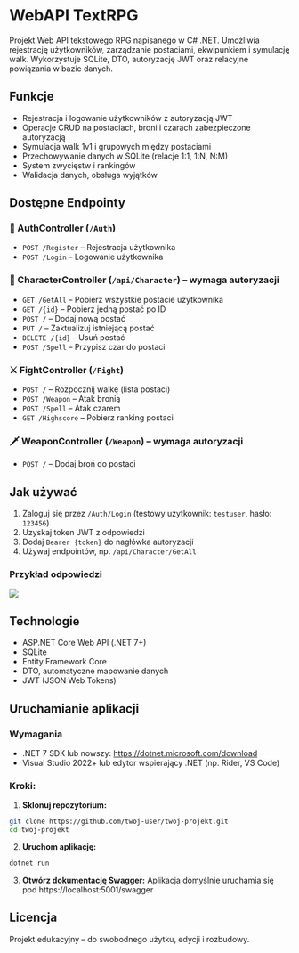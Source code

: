 # WebAPI TextRPG
Projekt Web API tekstowego RPG napisanego w C# .NET. Umożliwia rejestrację użytkowników, zarządzanie postaciami, ekwipunkiem i symulację walk. Wykorzystuje SQLite, DTO, autoryzację JWT oraz relacyjne powiązania w bazie danych.

## Funkcje
- Rejestracja i logowanie użytkowników z autoryzacją JWT
- Operacje CRUD na postaciach, broni i czarach zabezpieczone autoryzacją
- Symulacja walk 1v1 i grupowych między postaciami
- Przechowywanie danych w SQLite (relacje 1:1, 1:N, N:M)
- System zwycięstw i rankingów
- Walidacja danych, obsługa wyjątków

## Dostępne Endpointy

### 🔐 AuthController (`/Auth`)
- `POST /Register` – Rejestracja użytkownika
- `POST /Login` – Logowanie użytkownika

### 🧍 CharacterController (`/api/Character`) – wymaga autoryzacji
- `GET /GetAll` – Pobierz wszystkie postacie użytkownika
- `GET /{id}` – Pobierz jedną postać po ID
- `POST /` – Dodaj nową postać
- `PUT /` – Zaktualizuj istniejącą postać
- `DELETE /{id}` – Usuń postać
- `POST /Spell` – Przypisz czar do postaci

### ⚔️ FightController (`/Fight`)
- `POST /` – Rozpocznij walkę (lista postaci)
- `POST /Weapon` – Atak bronią
- `POST /Spell` – Atak czarem
- `GET /Highscore` – Pobierz ranking postaci

### 🗡️ WeaponController (`/Weapon`) – wymaga autoryzacji
- `POST /` – Dodaj broń do postaci

## Jak używać
1. Zaloguj się przez `/Auth/Login` (testowy użytkownik: `testuser`, hasło: `123456`)
2. Uzyskaj token JWT z odpowiedzi
3. Dodaj `Bearer {token}` do nagłówka autoryzacji
4. Używaj endpointów, np. `/api/Character/GetAll`

### Przykład odpowiedzi
<img src="/Images/Wyświetlanie postaci Swagger.png">

## Technologie
- ASP.NET Core Web API (.NET 7+)
- SQLite
- Entity Framework Core
- DTO, automatyczne mapowanie danych
- JWT (JSON Web Tokens)

## Uruchamianie aplikacji

### Wymagania
- .NET 7 SDK lub nowszy: https://dotnet.microsoft.com/download
- Visual Studio 2022+ lub edytor wspierający .NET (np. Rider, VS Code)

### Kroki:

1. **Sklonuj repozytorium:**
```bash
git clone https://github.com/twoj-user/twoj-projekt.git
cd twoj-projekt
```

2. **Uruchom aplikację:**
```bash
dotnet run
```

3. **Otwórz dokumentację Swagger:**
Aplikacja domyślnie uruchamia się pod https://localhost:5001/swagger

## Licencja

Projekt edukacyjny – do swobodnego użytku, edycji i rozbudowy.
